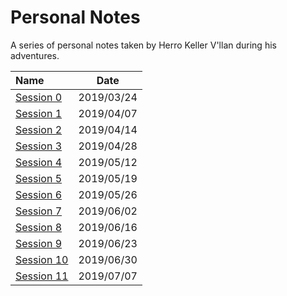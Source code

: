 # Personal Notes

A series of personal notes taken by Herro Keller V'llan during his adventures.

| Name | Date |
|:---- |:----:|
| [Session 0](session_0.md) | 2019/03/24 |
| [Session 1](session_1.md) | 2019/04/07 |
| [Session 2](session_2.md) | 2019/04/14 |
| [Session 3](session_3.md) | 2019/04/28 |
| [Session 4](session_4.md) | 2019/05/12 |
| [Session 5](session_5.md) | 2019/05/19 |
| [Session 6](session_6.md) | 2019/05/26 |
| [Session 7](session_7.md) | 2019/06/02 |
| [Session 8](session_8.md) | 2019/06/16 |
| [Session 9](session_9.md) | 2019/06/23 |
| [Session 10](session_10.md) | 2019/06/30 |
| [Session 11](session_11.md) | 2019/07/07 |
